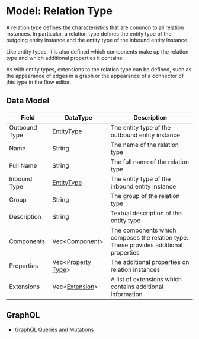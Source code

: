 # Model: Relation Type

A relation type defines the characteristics that are common to all relation instances. In particular, a relation type
defines the entity type of the outgoing entity instance and the entity type of the inbound entity instance.

Like entity types, it is also defined which components make up the relation type and which additional properties it
contains.

As with entity types, extensions to the relation type can be defined, such as the appearance of edges in a graph or the
appearance of a connector of this type in the flow editor.

## Data Model

| Field         | DataType                                       | Description                                                                           |
|---------------|------------------------------------------------|---------------------------------------------------------------------------------------|
| Outbound Type | [EntityType](./Model_Entity_Type.md)           | The entity type of the outbound entity instance                                       |
| Name          | String                                         | The name of the relation type                                                         |
| Full Name     | String                                         | The full name of the relation type                                                    |
| Inbound Type  | [EntityType](./Model_Entity_Type.md)           | The entity type of the inbound entity instance                                        |
| Group         | String                                         | The group of the relation type                                                        |
| Description   | String                                         | Textual description of the entity type                                                |
| Components    | Vec<[Component](./Model_Component.md)>         | The components which composes the relation type. These provides additional properties |
| Properties    | Vec<[Property Type](./Model_Property_Type.md)> | The additional properties on relation instances                                       |
| Extensions    | Vec<[Extension](./Model_Extension.md)>         | A list of extensions which contains additional information                            |

## GraphQL

* [GraphQL Queries and Mutations](./GraphQL_API_Relation_Types.md)
